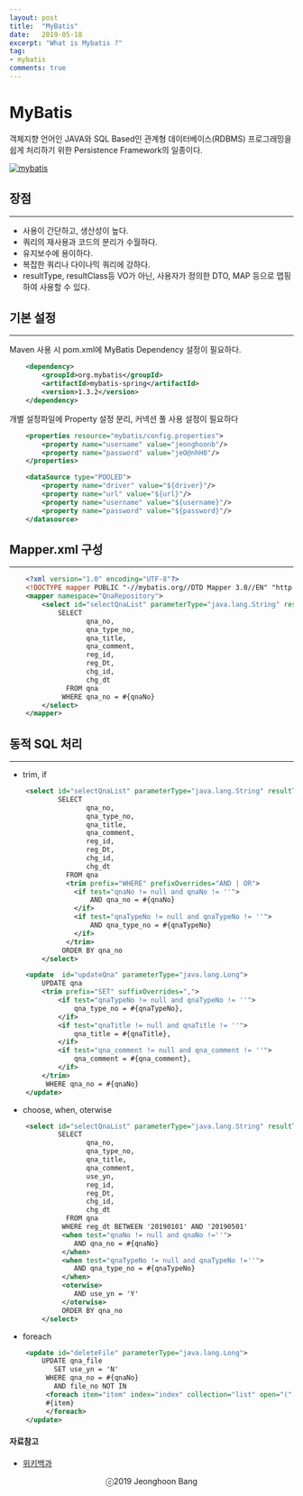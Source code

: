 ```yaml
---
layout: post
title:  "MyBatis"
date:   2019-05-18
excerpt: "What is Mybatis ?"
tag:
- mybatis
comments: true
---
```


# MyBatis

객체지향 언어인 JAVA와 SQL Based인 관계형 데이터베이스(RDBMS) 프로그래밍을 쉽게 처리하기 위한 Persistence Framework의 일종이다.

[![mybatis](https://jeonghoonb.github.io/assets/img/post_2019/20190518_mybatis_01.png)](https://jeonghoonb.github.io/assets/img/post_2019/20190518_mybatis_01.png)
<br>

## 장점
-------

* 사용이 간단하고, 생산성이 높다.
* 쿼리의 재사용과 코드의 분리가 수월하다.
* 유지보수에 용이하다.
* 복잡한 쿼리나 다이나믹 쿼리에 강하다.
* resultType, resultClass등 VO가 아닌, 사용자가 정의한 DTO, MAP 등으로 맵핑하여 사용할 수 있다.

## 기본 설정
---------

Maven 사용 시 pom.xml에 MyBatis Dependency 설정이 필요하다.

``` xml
	<dependency>
		<groupId>org.mybatis</groupId>
		<artifactId>mybatis-spring</artifactId>
		<version>1.3.2</version>
	</dependency>
```

개별 설정파일에 Property 설정 분리, 커넥션 풀 사용 설정이 필요하다

``` xml
	<properties resource="mybatis/config.properties">
		<property name="username" value="jeonghoonb"/>
		<property name="password" value="jeO@nhH0"/>
	</properties>

	<dataSource type="POOLED">
		<property name="driver" value="${driver}"/>
		<property name="url" value="${url}"/>
		<property name="username" value="${username}"/>
		<property name="password" value="${password}"/>
	</datasource>
```

## Mapper.xml 구성
---------

``` xml
	<?xml version="1.0" encoding="UTF-8"?>
	<!DOCTYPE mapper PUBLIC "-//mybatis.org//DTD Mapper 3.0//EN" "http://mybatis.org/dtd/mybatis-3-mapper.dtd">
	<mapper namespace="QnaRepository">
		<select id="selectQnaList" parameterType="java.lang.String" resultType="com.project.qna.dto.QnaGetDto.class">
			SELECT
			       qna_no,
			       qna_type_no,
			       qna_title,
			       qna_comment,
			       reg_id,
			       reg_Dt,
			       chg_id,
			       chg_dt
			  FROM qna
			 WHERE qna_no = #{qnaNo}
		</select>
	</mapper>
```

## 동적 SQL 처리
-----------

* trim, if

``` xml
	<select id="selectQnaList" parameterType="java.lang.String" resultType="com.project.qna.dto.QnaGetDto.class">
			SELECT
			       qna_no,
			       qna_type_no,
			       qna_title,
			       qna_comment,
			       reg_id,
			       reg_Dt,
			       chg_id,
			       chg_dt
			  FROM qna
			  <trim prefix="WHERE" prefixOverrides="AND | OR">
			  	<if test="qnaNo != null and qnaNo != ''">
			  		AND qna_no = #{qnaNo}
			  	</if>
			  	<if test="qnaTypeNo != null and qnaTypeNo != ''">
			  		AND qna_type_no = #{qnaTypeNo}
			  	</if>
			  </trim>
			 ORDER BY qna_no
		</select>
```

``` xml
	<update  id="updateQna" parameterType="java.lang.Long">
		UPDATE qna
		<trim prefix="SET" suffixOverrides=",">
			<if test="qnaTypeNo != null and qnaTypeNo != ''">
				qna_type_no = #{qnaTypeNo},
			</if>
			<if test="qnaTitle != null and qnaTitle != ''">
				qna_title = #{qnaTitle},
			</if>
			<if test="qna_comment != null and qna_comment != ''">
				qna_comment = #{qna_comment},
			</if>
		</trim>
		 WHERE qna_no = #{qnaNo}
	</update>
```

* choose, when, oterwise

``` xml
	<select id="selectQnaList" parameterType="java.lang.String" resultType="com.project.qna.dto.QnaGetDto.class">
			SELECT
			       qna_no,
			       qna_type_no,
			       qna_title,
			       qna_comment,
			       use_yn,
			       reg_id,
			       reg_Dt,
			       chg_id,
			       chg_dt
			  FROM qna
			 WHERE reg_dt BETWEEN '20190101' AND '20190501'
			 <when test="qnaNo != null and qnaNo !=''">
			 	AND qna_no = #{qnaNo}
			 </when>
			 <when test="qnaTypeNo != null and qnaTypeNo !=''">
			 	AND qna_type_no = #{qnaTypeNo}
			 </when>
			 <oterwise>
			 	AND use_yn = 'Y'
			 </oterwise>
			 ORDER BY qna_no
		</select>

```

* foreach

``` xml
	<update id="deleteFile" parameterType="java.lang.Long">
		UPDATE qna_file
		   SET use_yn = 'N'
		 WHERE qna_no = #{qnaNo}
		   AND file_no NOT IN
		 <foreach item="item" index="index" collection="list" open="(" separator="," close=")">
		 #{item}
		 </foreach>
	</update>
```

#### 자료참고
* [위키백과](https://ko.wikipedia.org/wiki/%EB%A7%88%EC%9D%B4%EB%B0%94%ED%8B%B0%EC%8A%A4)

<center>ⓒ2019 Jeonghoon Bang</center>